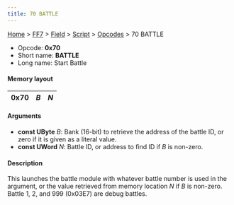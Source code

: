 ```yaml
---
title: 70 BATTLE
---
```


[Home](/ff7-flat-wiki/Main%20Page.md) > [FF7](/ff7-flat-wiki/FF7.md) > [Field](/ff7-flat-wiki/FF7/Field.md) > [Script](/ff7-flat-wiki/FF7/Field/Script.md) > [Opcodes](/ff7-flat-wiki/FF7/Field/Script/Opcodes.md) > 70 BATTLE

-   Opcode: **0x70**
-   Short name: **BATTLE**
-   Long name: Start Battle

#### Memory layout

| 0x70 | *B* | *N* |
|------|-----|-----|

#### Arguments

-   **const UByte** *B*: Bank (16-bit) to retrieve the address of the
    battle ID, or zero if it is given as a literal value.
-   **const UWord** *N*: Battle ID, or address to find ID if *B* is
    non-zero.

#### Description

This launches the battle module with whatever battle number is used in
the argument, or the value retrieved from memory location *N* if *B* is
non-zero. Battle 1, 2, and 999 (0x03E7) are debug battles.
